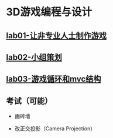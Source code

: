 # 3D游戏编程与设计

## [lab01-让非专业人士制作游戏](https://gitee.com/Arron_Vague/3-d-computer-game-programming-laboratory/tree/master/lab01)

## [lab02-小组策划](https://gitee.com/Arron_Vague/3-d-computer-game-programming-laboratory/tree/master/lab02)

## [lab03-游戏循环和mvc结构](https://gitee.com/Arron_Vague/3-d-computer-game-programming-laboratory/tree/master/lab03)

## 考试（可能）

- 画砖墙

- 改正交投影（Camera Projection）

